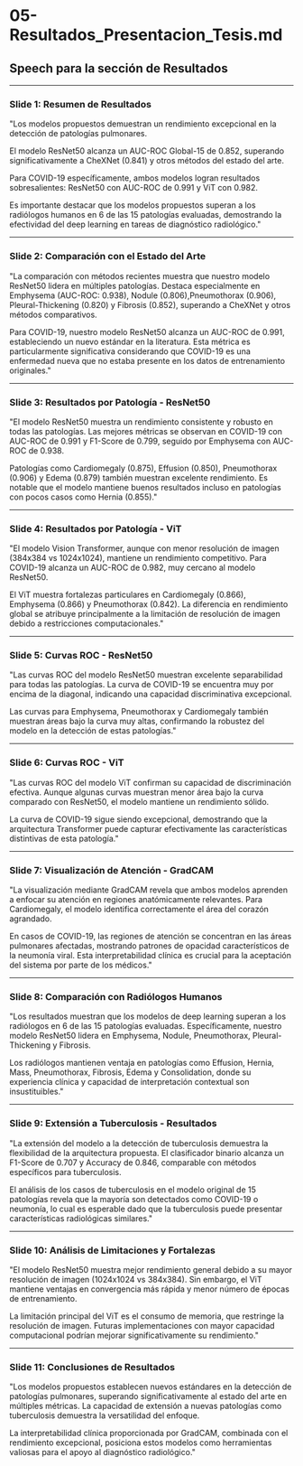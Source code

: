 # 05-Resultados_Presentacion_Tesis.md

## Speech para la sección de Resultados

---

### Slide 1: Resumen de Resultados

"Los modelos propuestos demuestran un rendimiento excepcional en la detección de patologías pulmonares.

El modelo ResNet50 alcanza un AUC-ROC Global-15 de 0.852, superando significativamente a CheXNet (0.841) y otros métodos del estado del arte.

Para COVID-19 específicamente, ambos modelos logran resultados sobresalientes: ResNet50 con AUC-ROC de 0.991 y ViT con 0.982.

Es importante destacar que los modelos propuestos superan a los radiólogos humanos en 6 de las 15 patologías evaluadas, demostrando la efectividad del deep learning en tareas de diagnóstico radiológico."

---

### Slide 2: Comparación con el Estado del Arte

"La comparación con métodos recientes muestra que nuestro modelo ResNet50 lidera en múltiples patologías. Destaca especialmente en Emphysema (AUC-ROC: 0.938), Nodule (0.806),Pneumothorax (0.906), Pleural-Thickening (0.820) y Fibrosis (0.852), superando a CheXNet y otros métodos comparativos.

Para COVID-19, nuestro modelo ResNet50 alcanza un AUC-ROC de 0.991, estableciendo un nuevo estándar en la literatura. Esta métrica es particularmente significativa considerando que COVID-19 es una enfermedad nueva que no estaba presente en los datos de entrenamiento originales."

---

### Slide 3: Resultados por Patología - ResNet50

"El modelo ResNet50 muestra un rendimiento consistente y robusto en todas las patologías. Las mejores métricas se observan en COVID-19 con AUC-ROC de 0.991 y F1-Score de 0.799, seguido por Emphysema con AUC-ROC de 0.938.

Patologías como Cardiomegaly (0.875), Effusion (0.850), Pneumothorax (0.906) y Edema (0.879) también muestran excelente rendimiento. Es notable que el modelo mantiene buenos resultados incluso en patologías con pocos casos como Hernia (0.855)."

---

### Slide 4: Resultados por Patología - ViT

"El modelo Vision Transformer, aunque con menor resolución de imagen (384x384 vs 1024x1024), mantiene un rendimiento competitivo. Para COVID-19 alcanza un AUC-ROC de 0.982, muy cercano al modelo ResNet50.

El ViT muestra fortalezas particulares en Cardiomegaly (0.866), Emphysema (0.866) y Pneumothorax (0.842). La diferencia en rendimiento global se atribuye principalmente a la limitación de resolución de imagen debido a restricciones computacionales."

---

### Slide 5: Curvas ROC - ResNet50

"Las curvas ROC del modelo ResNet50 muestran excelente separabilidad para todas las patologías. La curva de COVID-19 se encuentra muy por encima de la diagonal, indicando una capacidad discriminativa excepcional.

Las curvas para Emphysema, Pneumothorax y Cardiomegaly también muestran áreas bajo la curva muy altas, confirmando la robustez del modelo en la detección de estas patologías."

---

### Slide 6: Curvas ROC - ViT

"Las curvas ROC del modelo ViT confirman su capacidad de discriminación efectiva. Aunque algunas curvas muestran menor área bajo la curva comparado con ResNet50, el modelo mantiene un rendimiento sólido.

La curva de COVID-19 sigue siendo excepcional, demostrando que la arquitectura Transformer puede capturar efectivamente las características distintivas de esta patología."

---

### Slide 7: Visualización de Atención - GradCAM

"La visualización mediante GradCAM revela que ambos modelos aprenden a enfocar su atención en regiones anatómicamente relevantes. Para Cardiomegaly, el modelo identifica correctamente el área del corazón agrandado.

En casos de COVID-19, las regiones de atención se concentran en las áreas pulmonares afectadas, mostrando patrones de opacidad característicos de la neumonía viral. Esta interpretabilidad clínica es crucial para la aceptación del sistema por parte de los médicos."

---

### Slide 8: Comparación con Radiólogos Humanos

"Los resultados muestran que los modelos de deep learning superan a los radiólogos en 6 de las 15 patologías evaluadas. Específicamente, nuestro modelo ResNet50 lidera en Emphysema, Nodule, Pneumothorax, Pleural-Thickening y Fibrosis.

Los radiólogos mantienen ventaja en patologías como Effusion, Hernia, Mass, Pneumothorax, Fibrosis, Edema y Consolidation, donde su experiencia clínica y capacidad de interpretación contextual son insustituibles."

---

### Slide 9: Extensión a Tuberculosis - Resultados

"La extensión del modelo a la detección de tuberculosis demuestra la flexibilidad de la arquitectura propuesta. El clasificador binario alcanza un F1-Score de 0.707 y Accuracy de 0.846, comparable con métodos específicos para tuberculosis.

El análisis de los casos de tuberculosis en el modelo original de 15 patologías revela que la mayoría son detectados como COVID-19 o neumonía, lo cual es esperable dado que la tuberculosis puede presentar características radiológicas similares."

---

### Slide 10: Análisis de Limitaciones y Fortalezas

"El modelo ResNet50 muestra mejor rendimiento general debido a su mayor resolución de imagen (1024x1024 vs 384x384). Sin embargo, el ViT mantiene ventajas en convergencia más rápida y menor número de épocas de entrenamiento.

La limitación principal del ViT es el consumo de memoria, que restringe la resolución de imagen. Futuras implementaciones con mayor capacidad computacional podrían mejorar significativamente su rendimiento."

---

### Slide 11: Conclusiones de Resultados

"Los modelos propuestos establecen nuevos estándares en la detección de patologías pulmonares, superando significativamente al estado del arte en múltiples métricas. La capacidad de extensión a nuevas patologías como tuberculosis demuestra la versatilidad del enfoque.

La interpretabilidad clínica proporcionada por GradCAM, combinada con el rendimiento excepcional, posiciona estos modelos como herramientas valiosas para el apoyo al diagnóstico radiológico."
